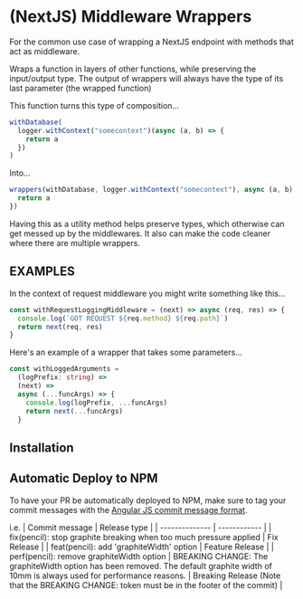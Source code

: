# (NextJS) Middleware Wrappers

For the common use case of wrapping a NextJS endpoint with methods that act as middleware.

Wraps a function in layers of other functions, while preserving the input/output
type. The output of wrappers will always have the type of its last parameter
(the wrapped function)

This function turns this type of composition...

```ts
withDatabase(
  logger.withContext("somecontext")(async (a, b) => {
    return a
  })
)
```

Into...

```ts
wrappers(withDatabase, logger.withContext("somecontext"), async (a, b) => {
  return a
})
```

Having this as a utility method helps preserve types, which otherwise can get
messed up by the middlewares. It also can make the code cleaner where there are
multiple wrappers.

## EXAMPLES

In the context of request middleware you might write something like this...

```ts
const withRequestLoggingMiddleware = (next) => async (req, res) => {
  console.log(`GOT REQUEST ${req.method} ${req.path}`)
  return next(req, res)
}
```

Here's an example of a wrapper that takes some parameters...

```ts
const withLoggedArguments =
  (logPrefix: string) =>
  (next) =>
  async (...funcArgs) => {
    console.log(logPrefix, ...funcArgs)
    return next(...funcArgs)
  }
```

## Installation

## Automatic Deploy to NPM

To have your PR be automatically deployed to NPM, make sure to tag your commit messages with the [Angular JS commit message format](https://docs.google.com/document/d/1QrDFcIiPjSLDn3EL15IJygNPiHORgU1_OOAqWjiDU5Y/edit#heading=h.t7ifoyph8bd3).

i.e.
| Commit message | Release type |
| -------------- | ------------ |
| fix(pencil): stop graphite breaking when too much pressure applied | Fix Release |
| feat(pencil): add 'graphiteWidth' option	| Feature Release |
| perf(pencil): remove graphiteWidth option
| BREAKING CHANGE: The graphiteWidth option has been removed. The default graphite width of 10mm is always used for performance reasons. | Breaking Release (Note that the BREAKING CHANGE: token must be in the footer of the commit) |
